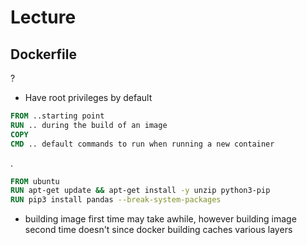 # Lecture

## Dockerfile
?
- Have root privileges by default
```Dockerfile
FROM ..starting point
RUN .. during the build of an image
COPY
CMD .. default commands to run when running a new container
```
.
```Dockerfile
FROM ubuntu
RUN apt-get update && apt-get install -y unzip python3-pip
RUN pip3 install pandas --break-system-packages
```
- building image first time may take awhile, however building image second time doesn't since docker building caches various layers